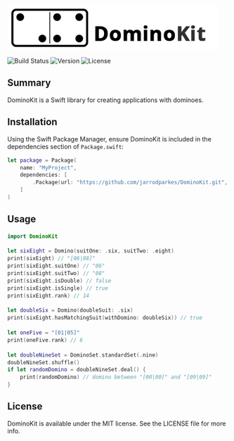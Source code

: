 ![DominoKit](https://raw.githubusercontent.com/jarrodparkes/DominoKit/assets/domino-kit.png "Domino Kit")

![Build Status](https://travis-ci.org/jarrodparkes/DominoKit.svg?branch=master&style=flat)
![Version](https://img.shields.io/cocoapods/v/DominoKit.svg?style=flat)
![License](https://img.shields.io/cocoapods/l/DominoKit.svg?style=flat)

## Summary

DominoKit is a Swift library for creating applications with dominoes.

## Installation

Using the Swift Package Manager, ensure DominoKit is included in the dependencies section of `Package.swift`:

```swift
let package = Package(
    name: "MyProject",
    dependencies: [
        .Package(url: "https://github.com/jarrodparkes/DominoKit.git", majorVersion: 1),
    ]
)
```

## Usage

```swift
import DominoKit

let sixEight = Domino(suitOne: .six, suitTwo: .eight)
print(sixEight) // "[06|08]"
print(sixEight.suitOne) // "06"
print(sixEight.suitTwo) // "08"
print(sixEight.isDouble) // false
print(sixEight.isSingle) // true
print(sixEight.rank) // 14

let doubleSix = Domino(doubleSuit: .six)
print(sixEight.hasMatchingSuit(withDomino: doubleSix)) // true

let oneFive = "[01|05]"
print(oneFive.rank) // 6

let doubleNineSet = DominoSet.standardSet(.nine)
doubleNineSet.shuffle()
if let randomDomino = doubleNineSet.deal() {
    print(randomDomino) // domino between "[00|00]" and "[09|09]"
}
```

## License

DominoKit is available under the MIT license. See the LICENSE file for more info.
